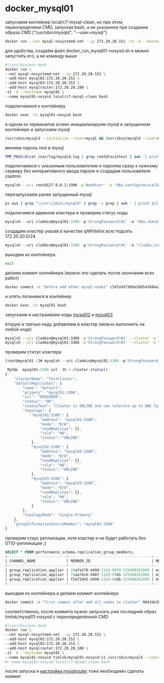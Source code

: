 # docker_mysql01

запускаем контейнер local/c7-mysql-clean, но при этом, переопределяем CMD, запуская bash, а не указанное при создании образа CMD ["/usr/sbin/mysqld", "--user=mysql"]
```bash
docker run --net mysql-nosystemd-net --ip 172.20.20.151 -it -d --hostname mysql01 --add-host mysql02:172.20.20.152 --add-host mysql03:172.20.20.153 --add-host mysqlrouter:172.20.20.100 --name mysql01-nosysd local/c7-mysql-clean bash
```
для удобства, создаём файл docker_run_mysql01-nosysd.sh и можно запустить его, а не команду выше
```bash
#!/usr/bin/env bash
docker run \
--net mysql-nosystemd-net --ip 172.20.20.151 \
--add-host mysql02:172.20.20.152 \
--add-host mysql03:172.20.20.153 \
--add-host mysqlrouter:172.20.20.100 \
-it -d --hostname mysql01 \
--name mysql01-nosysd local/c7-mysql-clean bash
```
подключаемся к контейнеру
```bash
docker exec -it mysql01-nosysd bash
```
в одном из терминалов screen инициализируем mysql в запущенном контейнере и запускаем mysql
```bash
/usr/sbin/mysqld --initialize --user=mysql && /usr/sbin/mysqld --user=mysql
```
меняем пароль root в mysql
```bash
TMP_PASS=$(cat /var/log/mysqld.log | grep root@localhost | awk '{ print $13 }'); echo $TMP_PASS; mysql -uroot -p$TMP_PASS --connect-expired-password -e "alter user 'root'@'localhost' identified by 'New0tus*';"
```
подключаемся с указанным пользователем и паролем сразу к нужному серверу без интерактивного ввода пароля и создадим пользователя cladmin
```bash
mysqlsh --uri root@127.0.0.1:3306 -p'New0tus*' -e "dba.configureLocalInstance(\"127.0.0.1:3306\", {password: \"New0tus*\", mycnfPath: \"/etc/my.cnf\", clusterAdmin: \"cladmin\", clusterAdminPassword: \"StrongPassword\!\#1\"})"
```
перезапускаем ранее запущенный mysql
```bash
ps aux | grep "\/usr\/sbin\/mysqld" | grep -v grep | awk ' { print $2} ' | xargs kill -15; /usr/sbin/mysqld --user=mysql &
```
подключимся админом кластера и проверим статус ноды
```js
mysqlsh --uri cladmin@mysql01:3306 -p'StrongPassword!#1' -e "dba.checkInstanceConfiguration()"
```
создадим кластер указав в качестве ipWhitelist всю подсеть 172.20.20.0/24
```js
mysqlsh --uri cladmin@mysql01:3306 -p'StrongPassword!#1' -e "cl=dba.createCluster('TestCluster', {ipWhitelist: '172.20.20.0/24'})"
```
выходим из контейнера
```bash
exit
```
делаем коммит контейнера (можно это сделать после окончания всех работ)
```bash
docker commit -m "before add other mysql-nodes" c3d7a5d7309a260543684a2dc1d5bdd94e809773f76f0b9795174811e65f8e32 timlok/mysql01-cl:v1
```
и опять логинимся в контейнер
```bash
docker exec -it mysql01 bash
```

запускаем и настраиваем ноды [mysql02](/homework/31_mysql_cluster/flies/innodb_nosystemd/_info/docker_mysql02.md) и [mysql03](/homework/31_mysql_cluster/flies/innodb_nosystemd/_info/docker_mysql03.md)

вторую и третью ноду добавляем в кластер (можно выполнить на любой ноде)
```bash
mysqlsh --uri cladmin@mysql01:3306 -p'StrongPassword!#1' --cluster -e "cluster.addInstance('cladmin@mysql02:3306', {password: \"StrongPassword\!\#1\", ipWhitelist: '172.20.20.0/24'})"
mysqlsh --uri cladmin@mysql01:3306 -p'StrongPassword!#1' --cluster -e "cluster.addInstance('cladmin@mysql03:3306', {password: \"StrongPassword\!\#1\", ipWhitelist: '172.20.20.0/24'})"
```
проверим статус кластера
```js
[root@mysql01 /]# mysqlsh --uri cladmin@mysql01:3306 -p'StrongPassword!#1' --cluster

 MySQL  mysql01:3306 ssl  JS > cluster.status()
{   
    "clusterName": "TestCluster",
    "defaultReplicaSet": {
        "name": "default",
        "primary": "mysql01:3306",
        "ssl": "REQUIRED",
        "status": "OK",
        "statusText": "Cluster is ONLINE and can tolerate up to ONE failure.",
        "topology": {
            "mysql01:3306": {
                "address": "mysql01:3306",
                "mode": "R/W",
                "readReplicas": {},
                "role": "HA",
                "status": "ONLINE"
            },
            "mysql02:3306": {
                "address": "mysql02:3306",
                "mode": "R/O",
                "readReplicas": {},
                "role": "HA",
                "status": "ONLINE"
            },
            "mysql03:3306": {
                "address": "mysql03:3306",
                "mode": "R/O",
                "readReplicas": {},
                "role": "HA",
                "status": "ONLINE"
            }
        },
        "topologyMode": "Single-Primary"
    },
    "groupInformationSourceMember": "mysql01:3306"
}
```
проверим стаус репликации, хотя кластер и не будет работать без GTID-репликации ;)
```sql
SELECT * FROM performance_schema.replication_group_members;
+---------------------------+--------------------------------------+-------------+-------------+--------------+-------------+----------------+
| CHANNEL_NAME              | MEMBER_ID                            | MEMBER_HOST | MEMBER_PORT | MEMBER_STATE | MEMBER_ROLE | MEMBER_VERSION |
+---------------------------+--------------------------------------+-------------+-------------+--------------+-------------+----------------+
| group_replication_applier | 28afa279-d49d-11e9-8939-525400261060 | mysql03     |        3306 | ONLINE       | SECONDARY   | 8.0.16         |
| group_replication_applier | 78aa74c6-d487-11e9-93b5-525400261060 | mysql02     |        3306 | ONLINE       | PRIMARY     | 8.0.16         |
| group_replication_applier | f2af24e5-d499-11e9-9cbb-525400261060 | mysql01     |        3306 | ONLINE       | SECONDARY   | 8.0.16         |
+---------------------------+--------------------------------------+-------------+-------------+--------------+-------------+----------------+
```
выходим из контейнера и делаем коммит контейнера
```bash
docker commit -m "first commit after add all nodes to cluster" 9041bb3b0a5f timlok/mysql01-nosysd:v1
```
соответственно, после коммита нужно запускать уже последний образ timlok/mysql01-nosysd с переопределённой CMD
```bash
#!/usr/bin/env bash
docker run \
--net mysql-nosystemd-net --ip 172.20.20.151 \
--add-host mysql02:172.20.20.152 \
--add-host mysql03:172.20.20.153 \
--add-host mysqlrouter:172.20.20.100 \
-it -d --hostname mysql01 \
--name mysql01-nosysd timlok/mysql01-nosysd:v1 /usr/sbin/mysqld --user=mysql
#--name mysql01-nosysd local/c7-mysql-clean bash
```

после запуска и [настройки mysqlrouter](/homework/31_mysql_cluster/flies/innodb_nosystemd/_info/docker_mysqlRouter.md) тоже необходимо сделать коммит
